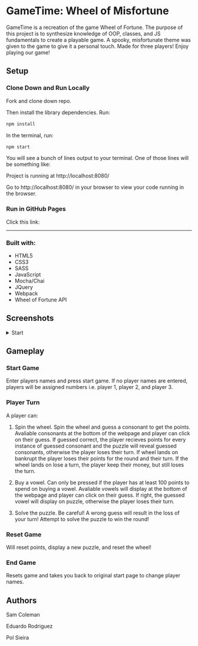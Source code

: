 # GameTime: Wheel of Misfortune

GameTime is a recreation of the game Wheel of Fortune. The purpose of this project is to synthesize knowledge of OOP, classes, and JS fundamentals to create a playable game. A spooky, misfortunate theme was given to the game to give it a personal touch. Made for three players! Enjoy playing our game!

## Setup

### Clone Down and Run Locally

Fork and clone down repo.

Then install the library dependencies. Run:

```bash
npm install
```

In the terminal, run:

```bash
npm start
```

You will see a bunch of lines output to your terminal. One of those lines will be something like:

Project is running at http://localhost:8080/

Go to http://localhost:8080/ in your browser to view your code running in the browser.

### Run in GitHub Pages

Click this link:

---

### Built with:

* HTML5
* CSS3
* SASS
* JavaScript
* Mocha/Chai
* JQuery
* Webpack
* Wheel of Fortune API

## Screenshots

<details>
  <summary>Start</summary>
  ![Start up gif](https://github.com/JEduardoRJx/game-time/blob/master/images/start-game.gif)         
</details>

## Gameplay

### Start Game

Enter players names and press start game. If no player names are entered, players will be assigned numbers i.e. player 1, player 2, and player 3.

### Player Turn

A player can:

1. Spin the wheel. Spin the wheel and guess a consonant to get the points. Avaliable consonants at the bottom of the webpage and player can click on their guess. If guessed correct, the player recieves points for every instance of guessed consonant and the puzzle will reveal guessed consonants, otherwise the player loses their turn. If wheel lands on bankrupt the player loses their points for the round and their turn. If the wheel lands on lose a turn, the player keep their money, but still loses the turn.

2. Buy a vowel. Can only be pressed if the player has at least 100 points to spend on buying a vowel. Avaliable vowels will display at the bottom of the webpage and player can click on their guess. If right, the guessed vowel will display on puzzle, otherwise the player loses their turn.

3. Solve the puzzle. Be careful! A wrong guess will result in the loss of your turn! Attempt to solve the puzzle to win the round!

### Reset Game

Will reset points, display a new puzzle, and reset the wheel!

### End Game

Resets game and takes you back to original start page to change player names.

## Authors

Sam Coleman

Eduardo Rodriguez

Pol Sieira
